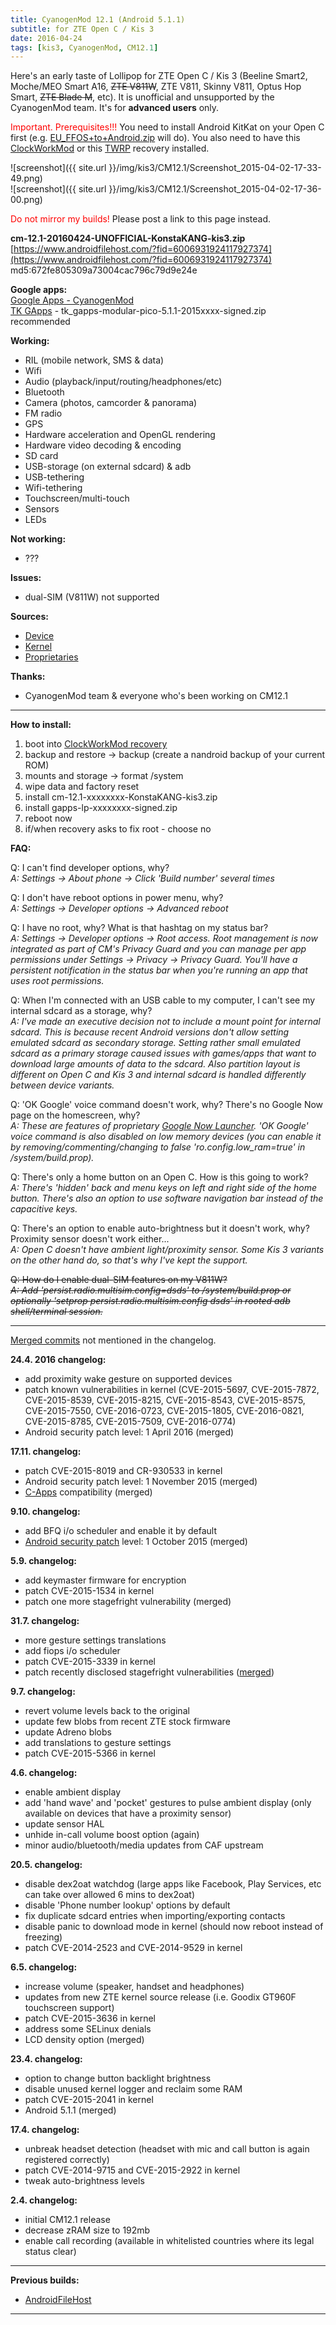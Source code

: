 ```yaml
---
title: CyanogenMod 12.1 (Android 5.1.1)
subtitle: for ZTE Open C / Kis 3
date: 2016-04-24
tags: [kis3, CyanogenMod, CM12.1]
---
```


Here's an early taste of Lollipop for ZTE Open C / Kis 3 (Beeline Smart2, Moche/MEO Smart A16, <s>ZTE V811W</s>, ZTE V811, Skinny V811, Optus Hop Smart, <s>ZTE Blade M</s>, etc). It is unofficial and unsupported by the CyanogenMod team. It's for **advanced users** only.

<span style="color:#ff0000;">Important. Prerequisites!!!</span> You need to install Android KitKat on your Open C first (e.g. [EU_FFOS+to+Android.zip](https://www.androidfilehost.com/?fid=4349826312261607875) will do). You also need to have this [ClockWorkMod](/devices/kis3/CWM) or this [TWRP](/devices/kis3/TWRP) recovery installed.

![screenshot]({{ site.url }}/img/kis3/CM12.1/Screenshot_2015-04-02-17-33-49.png)  
![screenshot]({{ site.url }}/img/kis3/CM12.1/Screenshot_2015-04-02-17-36-00.png)

<span style="color:#ff0000;">Do not mirror my builds!</span> Please post a link to this page instead.

**cm-12.1-20160424-UNOFFICIAL-KonstaKANG-kis3.zip**  
[https://www.androidfilehost.com/?fid=6006931924117927374](https://www.androidfilehost.com/?fid=6006931924117927374)  
md5:672fe805309a73004cac796c79d9e24e

**Google apps:**  
[Google Apps - CyanogenMod](https://wiki.cyanogenmod.org/w/Google_Apps)  
[TK GApps](http://forum.xda-developers.com/android/software/tk-gapps-t3116347) - tk_gapps-modular-pico-5.1.1-2015xxxx-signed.zip recommended

**Working:**

- RIL (mobile network, SMS & data)
- Wifi
- Audio (playback/input/routing/headphones/etc)
- Bluetooth
- Camera (photos, camcorder & panorama)
- FM radio
- GPS
- Hardware acceleration and OpenGL rendering
- Hardware video decoding & encoding
- SD card
- USB-storage (on external sdcard) & adb
- USB-tethering
- Wifi-tethering
- Touchscreen/multi-touch
- Sensors
- LEDs

**Not working:**

- ???

**Issues:**

- dual-SIM (V811W) not supported

**Sources:**

- [Device](https://github.com/KonstaT/android_device_zte_kis3/tree/cm-12.1)
- [Kernel](https://github.com/KonstaT/android_kernel_zte_msm8610/tree/cm-12.1)
- [Proprietaries](https://github.com/KonstaT/proprietary_vendor_zte/tree/cm-12.1)

**Thanks:**

- CyanogenMod team & everyone who's been working on CM12.1

----

**How to install:**

1. boot into [ClockWorkMod recovery](/devices/kis3/CWM)
2. backup and restore -> backup (create a nandroid backup of your current ROM)
3. mounts and storage -> format /system
4. wipe data and factory reset
5. install cm-12.1-xxxxxxxx-KonstaKANG-kis3.zip
6. install gapps-lp-xxxxxxxx-signed.zip
7. reboot now
8. if/when recovery asks to fix root - choose no

**FAQ:**

Q: I can't find developer options, why?  
*A: Settings -> About phone -> Click 'Build number' several times*

Q: I don't have reboot options in power menu, why?  
*A: Settings -> Developer options -> Advanced reboot*

Q: I have no root, why? What is that hashtag on my status bar?  
*A: Settings -> Developer options -> Root access. Root management is now integrated as part of CM's Privacy Guard and you can manage per app permissions under Settings -> Privacy -> Privacy Guard. You'll have a persistent notification in the status bar when you're running an app that uses root permissions.*

Q: When I'm connected with an USB cable to my computer, I can't see my internal sdcard as a storage, why?  
*A: I've made an executive decision not to include a mount point for internal sdcard. This is because recent Android versions don't allow setting emulated sdcard as secondary storage. Setting rather small emulated sdcard as a primary storage caused issues with games/apps that want to download large amounts of data to the sdcard. Also partition layout is different on Open C and Kis 3 and internal sdcard is handled differently between device variants.*

Q: 'OK Google' voice command doesn't work, why? There's no Google Now page on the homescreen, why?  
*A: These are features of proprietary [Google Now Launcher](https://play.google.com/store/apps/details?id=com.google.android.launcher). 'OK Google' voice command is also disabled on low memory devices (you can enable it by removing/commenting/changing to false 'ro.config.low_ram=true' in /system/build.prop).*

Q: There's only a home button on an Open C. How is this going to work?  
*A: There's 'hidden' back and menu keys on left and right side of the home button. There's also an option to use software navigation bar instead of the capacitive keys.*

Q: There's an option to enable auto-brightness but it doesn't work, why? Proximity sensor doesn't work either...  
*A: Open C doesn't have ambient light/proximity sensor. Some Kis 3 variants on the other hand do, so that's why I've kept the support.*

<s>Q: How do I enable dual-SIM features on my V811W?</s>  
<s>*A: Add 'persist.radio.multisim.config=dsds' to /system/build.prop or optionally 'setprop persist.radio.multisim.config dsds' in rooted adb shell/terminal session.*</s>

----

[Merged commits](https://review.lineageos.org/#/q/status:merged++branch:cm-12.1+-project:%255E.*device.*+-project:%255E.*kernel.*,n,z) not mentioned in the changelog.

**24.4. 2016 changelog:**

- add proximity wake gesture on supported devices
- patch known vulnerabilities in kernel (CVE-2015-5697, CVE-2015-7872, CVE-2015-8539, CVE-2015-8215, CVE-2015-8543, CVE-2015-8575, CVE-2015-7550, CVE-2016-0723, CVE-2015-1805, CVE-2016-0821, CVE-2015-8785, CVE-2015-7509, CVE-2016-0774)
- Android security patch level: 1 April 2016 (merged)

**17.11. changelog:**

- patch CVE-2015-8019 and CR-930533 in kernel
- Android security patch level: 1 November 2015 (merged)
- [C-Apps](https://cyngn.com/c-apps) compatibility (merged)

**9.10. changelog:**

- add BFQ i/o scheduler and enable it by default
- [Android security patch](https://groups.google.com/forum/#!forum/android-security-updates) level: 1 October 2015 (merged)

**5.9. changelog:**

- add keymaster firmware for encryption
- patch CVE-2015-1534 in kernel
- patch one more stagefright vulnerability (merged)

**31.7. changelog:**

- more gesture settings translations
- add fiops i/o scheduler
- patch CVE-2015-3339 in kernel
- patch recently disclosed stagefright vulnerabilities ([merged](https://plus.google.com/+CyanogenMod/posts/7iuX21Tz7n8))

**9.7. changelog:**

- revert volume levels back to the original
- update few blobs from recent ZTE stock firmware
- update Adreno blobs
- add translations to gesture settings
- patch CVE-2015-5366 in kernel

**4.6. changelog:**

- enable ambient display
- add 'hand wave' and 'pocket' gestures to pulse ambient display (only available on devices that have a proximity sensor)
- update sensor HAL
- unhide in-call volume boost option (again)
- minor audio/bluetooth/media updates from CAF upstream

**20.5. changelog:**

- disable dex2oat watchdog (large apps like Facebook, Play Services, etc can take over allowed 6 mins to dex2oat)
- disable 'Phone number lookup' options by default
- fix duplicate sdcard entries when importing/exporting contacts
- disable panic to download mode in kernel (should now reboot instead of freezing)
- patch CVE-2014-2523 and CVE-2014-9529 in kernel

**6.5. changelog:**

- increase volume (speaker, handset and headphones)
- updates from new ZTE kernel source release (i.e. Goodix GT960F touchscreen support)
- patch CVE-2015-3636 in kernel
- address some SELinux denials
- LCD density option (merged)

**23.4. changelog:**

- option to change button backlight brightness
- disable unused kernel logger and reclaim some RAM
- patch CVE-2015-2041 in kernel
- Android 5.1.1 (merged)

**17.4. changelog:**

- unbreak headset detection (headset with mic and call button is again registered correctly)
- patch CVE-2014-9715 and CVE-2015-2922 in kernel
- tweak auto-brightness levels

**2.4. changelog:**

- initial CM12.1 release
- decrease zRAM size to 192mb
- enable call recording (available in whitelisted countries where its legal status clear)

----

**Previous builds:**

- [AndroidFileHost](https://www.androidfilehost.com/?w=files&flid=89999)

----
